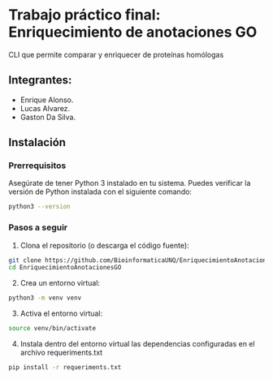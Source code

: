 # Trabajo práctico final: Enriquecimiento de anotaciones GO
CLI que permite comparar y enriquecer de proteínas homólogas

## Integrantes:

* Enrique Alonso.
* Lucas Alvarez.
* Gaston Da Silva.

## Instalación

### Prerrequisitos

Asegúrate de tener Python 3 instalado en tu sistema. Puedes verificar la versión de Python instalada con el siguiente comando:

```sh
python3 --version
```

### Pasos a seguir

1. Clona el repositorio (o descarga el código fuente):

```bash
git clone https://github.com/BioinformaticaUNQ/EnriquecimientoAnotacionesGO.git
cd EnriquecimientoAnotacionesGO
```

2. Crea un entorno virtual:

```bash
python3 -m venv venv  
```

3. Activa el entorno virtual:
```bash
source venv/bin/activate
```

4. Instala dentro del entorno virtual las dependencias configuradas en el archivo requeriments.txt

```bash
pip install -r requeriments.txt
```
